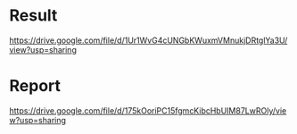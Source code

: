 # Result
https://drive.google.com/file/d/1Ur1WvG4cUNGbKWuxmVMnukjDRtglYa3U/view?usp=sharing

# Report
https://drive.google.com/file/d/175kOoriPC15fgmcKibcHbUIM87LwROly/view?usp=sharing
